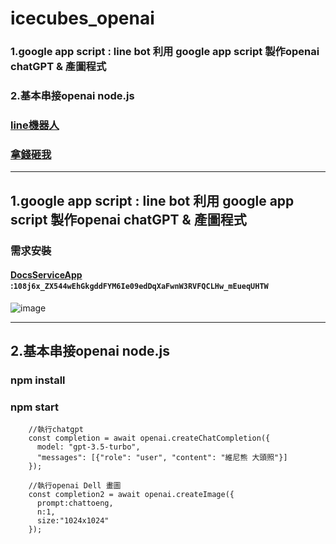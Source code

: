 # icecubes_openai

### 1.google app script : line bot 利用 google app script 製作openai chatGPT & 產圖程式
### 2.基本串接openai node.js

### [line機器人](https://liff.line.me/1645278921-kWRPP32q/?accountId=092byusf)
### [拿錢砸我](https://p.ecpay.com.tw/8E29ABF)

--------------
## 1.google app script : line bot 利用 google app script 製作openai chatGPT & 產圖程式

### 需求安裝
#### [DocsServiceApp](https://github.com/tanaikech/DocsServiceApp) :`108j6x_ZX544wEhGkgddFYM6Ie09edDqXaFwnW3RVFQCLHw_mEueqUHTW`
![image](https://user-images.githubusercontent.com/8066463/225524183-9f7bc0af-5c81-4355-8ba6-fbd9ee8d3505.png)



----------
## 2.基本串接openai node.js
### npm install
### npm start 

```
    //執行chatgpt
    const completion = await openai.createChatCompletion({
      model: "gpt-3.5-turbo",
      "messages": [{"role": "user", "content": "維尼熊 大頭照"}]
    });
    
    //執行openai Dell 畫圖
    const completion2 = await openai.createImage({
      prompt:chattoeng,
      n:1,
      size:"1024x1024"
    });

```
